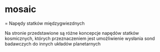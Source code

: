 # mosaic
= Napędy statków międzygwiezdnych

Na stronie przedstawione są różne koncepcje napędów statków kosmicznych,
których przeznaczeniem jest umożliwienie wysłania sond badawczych do innych układów planetarnych
